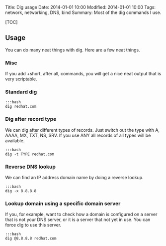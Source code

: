 Title: Dig usage
Date: 2014-01-01 10:00
Modified: 2014-01-01 10:00
Tags: network, networking, DNS, bind
Summary: Most of the dig commands I use.

[TOC]

## Usage
You can do many neat things with dig. Here are a few neat things.

### Misc

If you add +short, after all, commands, you will get a nice neat output that is very scriptable.

### Standard dig

    :::bash
    dig redhat.com

### Dig after record type
We can dig after different types of records. Just switch out the type with A, AAAA, MX, TXT, NS, SRV.
If you use ANY all records of all types will be available.

    :::bash
    dig -t TYPE redhat.com

### Reverse DNS lookup
We can find an IP address domain name by doing a reverse lookup.

    :::bash
    dig -x 8.8.8.8

### Lookup domain using a specific domain server
If you, for example, want to check how a domain is configured on a server that is not your DNS server, or it is a server that not yet in use. You can force dig to use this server.

    :::bash
    dig @8.8.8.8 redhat.com
